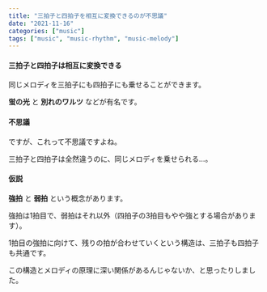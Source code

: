 ```yaml
---
title: "三拍子と四拍子を相互に変換できるのが不思議"
date: "2021-11-16"
categories: ["music"]
tags: ["music", "music-rhythm", "music-melody"]
---
```


#### 三拍子と四拍子は相互に変換できる

同じメロディを三拍子にも四拍子にも乗せることができます。

**蛍の光** と **別れのワルツ** などが有名です。

#### 不思議

ですが、これって不思議ですよね。

三拍子と四拍子は全然違うのに、同じメロディを乗せられる…。

#### 仮説

**強拍** と **弱拍** という概念があります。

強拍は1拍目で、弱拍はそれ以外（四拍子の3拍目もやや強とする場合があります）。

1拍目の強拍に向けて、残りの拍が合わせていくという構造は、三拍子も四拍子も共通です。

この構造とメロディの原理に深い関係があるんじゃないか、と思ったりしました。
